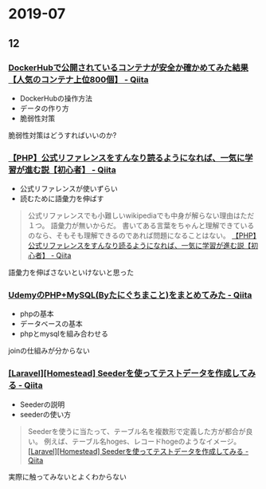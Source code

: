 # 2019-07

## 12

### [DockerHubで公開されているコンテナが安全か確かめてみた結果【人気のコンテナ上位800個】 \- Qiita](https://qiita.com/tomoyamachi/items/e0e69da521505e73237b)

- DockerHubの操作方法
- データの作り方
- 脆弱性対策

脆弱性対策はどうすればいいのか?

### [【PHP】公式リファレンスをすんなり読るようになれば、一気に学習が進む説【初心者】 \- Qiita](https://qiita.com/Alto11233/items/25d82956ef7c6be55f9c)

- 公式リファレンスが使いずらい
- 読むために語彙力を伸ばす

>公式リファレンスでも小難しいwikipediaでも中身が解らない理由はただ１つ。 語彙力が無いからだ。 書いてある言葉をちゃんと理解できているのなら、そもそも理解できるのであれば問題になることはない。
>[【PHP】公式リファレンスをすんなり読るようになれば、一気に学習が進む説【初心者】 - Qiita](https://qiita.com/Alto11233/items/25d82956ef7c6be55f9c)


語彙力を伸ばさないといけないと思った

### [UdemyのPHP\+MySQL\(Byたにぐちまこと\)をまとめてみた \- Qiita](https://qiita.com/koba_onrails/items/02bc4a0e7bb489d18b28)

- phpの基本
- データベースの基本
- phpとmysqlを組み合わせる

joinの仕組みが分からない

### [\[Laravel\]\[Homestead\] Seederを使ってテストデータを作成してみる \- Qiita](https://qiita.com/mikansei-lab/items/01beb1b2fa6c9e5436ed)

- Seederの説明
- seederの使い方

>Seederを使うに当たって、テーブル名を複数形で定義した方が都合が良い。 例えば、テーブル名hoges、レコードhogeのようなイメージ。
>[[Laravel][Homestead] Seederを使ってテストデータを作成してみる - Qiita](https://qiita.com/mikansei-lab/items/01beb1b2fa6c9e5436ed)

実際に触ってみないとよくわからない